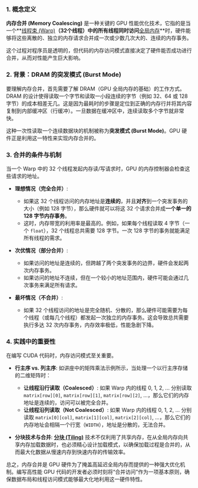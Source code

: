 ### 1. 概念定义

**内存合并 (Memory Coalescing)** 是一种关键的 GPU 性能优化技术，它指的是当一个**[线程束 (Warp)](./Lecture5-GPU-Execution-Model.md)**（32个线程）中的所有线程同时访问**[全局内存](./Lecture5-GPU-Memory-Hierarchy.md)**时，硬件能够将这些离散的、独立的内存请求合并成一次或少数几次大的、连续的内存事务。

这个过程对程序员是透明的，但代码的内存访问模式直接决定了硬件能否成功进行合并，从而对性能产生巨大影响。

### 2. 背景：DRAM 的突发模式 (Burst Mode)

要理解内存合并，首先需要了解 DRAM（GPU 全局内存的基础）的工作方式。DRAM 的设计使得读取一个字节和读取一小段连续的字节（例如 32、64 或 128 字节）的成本相差无几。这是因为最耗时的步骤是定位到正确的内存行并将其内容复制到内部缓冲区（行缓冲）。一旦数据在缓冲区中，连续读取多个字节就非常快。

这种一次性读取一个连续数据块的机制被称为**突发模式 (Burst Mode)**。GPU 硬件正是利用这一特性来实现内存合并的。

### 3. 合并的条件与机制

当一个 Warp 中的 32 个线程发起内存读/写请求时，GPU 的内存控制器会检查这些请求的地址。

- **理想情况（完全合并）**:
    - 如果这 32 个线程访问的内存地址是**连续的**，并且**对齐**到一个突发事务的大小（例如 128 字节），那么硬件就可以将这 32 个请求合并成**一个单一的 128 字节内存事务**。
    - 这时，内存带宽的利用率是最高的。例如，如果每个线程读取 4 字节（一个 `float`），32 个线程总共需要 128 字节。一次 128 字节的事务就能满足所有线程的需求。

- **次优情况（部分合并）**:
    - 如果访问的地址是连续的，但跨越了两个突发事务的边界，硬件会发起两次内存事务。
    - 如果访问的地址不连续，但在一个较小的地址范围内，硬件可能会通过几次事务来满足所有请求。

- **最坏情况（不合并）**:
    - 如果 32 个线程访问的地址是完全随机、分散的，那么硬件可能需要为每个线程（或每几个线程）都发起一次独立的内存事务。这会导致总共需要执行多达 32 次内存事务，内存效率极低，性能急剧下降。

### 4. 实践中的重要性

在编写 CUDA 代码时，内存访问模式至关重要。

- **行主序 vs. 列主序**: 如讲座中的矩阵乘法示例所示，当处理一个以行主序存储的二维矩阵时：
    - **让线程沿行读取（Coalesced）**: 如果 Warp 内的线程 0, 1, 2, ... 分别读取 `matrix[row][0]`, `matrix[row][1]`, `matrix[row][2]`, ...，那么它们的内存地址是连续的，访问可以被完全合并。
    - **让线程沿列读取（Not Coalesced）**: 如果 Warp 内的线程 0, 1, 2, ... 分别读取 `matrix[0][col]`, `matrix[1][col]`, `matrix[2][col]`, ...，那么它们的内存地址会相隔一个行宽（`WIDTH`），地址是分散的，无法合并。

- **分块技术与合并**: **[分块 (Tiling)](./Lecture5-Tiling.md)** 技术不仅利用了共享内存，在从全局内存向共享内存加载数据时，也必须精心设计加载模式，以确保加载过程是合并的，从而最大化数据从慢速内存到快速内存的传输效率。

总之，内存合并是 GPU 硬件为了掩盖高延迟全局内存而提供的一种强大优化机制。编写高性能 GPU 代码的开发者必须时刻将“合并访问”作为一项基本原则，确保数据布局和线程访问模式能够最大化地利用这一硬件特性。